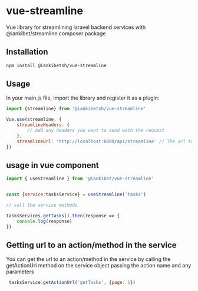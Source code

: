 # vue-streamline

Vue library for streamlining laravel backend services with @iankibet/streamline composer package

## Installation

```sh
npm install @iankibetsh/vue-streamline
```

## Usage

In your main.js file, import the library and register it as a plugin:

```js
import {streamline} from '@iankibetsh/vue-streamline'
```

```js
Vue.use(streamline, {
    streamlineHeaders: {
        // Add any headers you want to send with the request
    },
    streamlineUrl: 'http://localhost:8000/api/streamline' // The url to the streamline route
})
```


## usage in vue component

```js
import { useStreamline } from '@iankibet/vue-streamline'


const {service:tasksService} = useStreamline('tasks')

// call the service methods

tasksServices.getTasks().then(response => {
    console.log(response)
})
```


## Getting url to an action/method in the service

You can get the url to an action/method in the service by calling the getActionUrl method on the service object passing the action name and any parameters
```js
 tasksService.getActionUrl('getTasks', {page: 1})
 ```